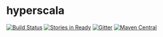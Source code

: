 hyperscala
============

[![Build Status](https://travis-ci.org/outr/hyperscala.svg?branch=master)](https://travis-ci.org/outr/hyperscala)
[![Stories in Ready](https://badge.waffle.io/outr/hyperscala.png?label=ready&title=Ready)](https://waffle.io/outr/hyperscala)
[![Gitter](https://badges.gitter.im/Join%20Chat.svg)](https://gitter.im/outr/hyperscala)
[![Maven Central](https://img.shields.io/maven-central/v/org.hyperscala/hyperscala-core_2.11.svg)](https://maven-badges.herokuapp.com/maven-central/org.hyperscala/hyperscala-core_2.11)